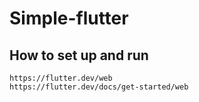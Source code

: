 # Simple-flutter

## How to set up and run

    https://flutter.dev/web
    https://flutter.dev/docs/get-started/web
